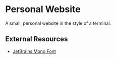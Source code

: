 # Personal Website
A small, personal website in the style of a terminal.


## External Resources
- [JetBrains Mono Font](https://fonts.google.com/specimen/JetBrains+Mono)